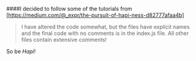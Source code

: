 ####I decided to follow some of the tutorials from [https://medium.com/@_expr/the-pursuit-of-hapi-ness-d82777afaa4b]

>I have altered the code somewhat, but the files have explicit names
>and the final code with no comments is in the index.js file.
>All other files contain extensive comments!

So be _Hapi_!
